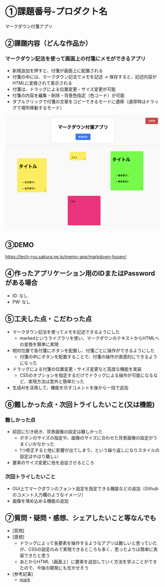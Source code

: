 # ①課題番号-プロダクト名

マークダウン付箋アプリ

## ②課題内容（どんな作品か）

### マークダウン記法を使って画面上の付箋にメモができるアプリ

- 新規追加を押すと、付箋が画面上に配置される
- 付箋の中には、マークダウン記法でメモを記述 → 保存すると、記述内容がHTMLに変換されて表示される
- 付箋は、ドラッグによる位置変更・サイズ変更が可能
- 付箋の内容を編集・削除・背景色指定（色コード）が可能
- ダブルクリックで付箋の文章をコピーできるモードに遷移（通常時はドラッグで場所移動するモード）

![動作イメージ](demo.png)

## ③DEMO

https://tech-ryu.sakura.ne.jp/memo-app/markdown-husen/

## ④作ったアプリケーション用のIDまたはPasswordがある場合

- ID: なし
- PW: なし

## ⑤工夫した点・こだわった点

- マークダウン記法を使ってメモを記述できるようにした
  - markedというライブラリを使い、マークダウンのテキストからHTMLへの変換を簡単に実現
- 相対位置で各付箋にボタンを配置し、付箋ごとに操作ができるようにした
  - 付箋の中にボタンを配置することで、付箋の操作が直感的にできるようになった
- ドラッグによる付箋の位置変更・サイズ変更など高度な機能を実装
  - CSSのオプションを指定するだけでドラッグによる操作が可能になるなど、実現方法は意外と簡単だった
- 生成AIを活用して、機能を示すコメントを後から一括で追加

## ⑥難しかった点・次回トライしたいこと(又は機能)

### 難しかった点

- 前回に引き続き、背景画像の設定は難しかった
  - ボタンのサイズの指定や、画像のサイズに合わせた背景画像の設定がうまくいかなかった
  - 1つ修正すると他に影響が出てしまう、という繰り返しになりスタイルの設定はやはり難しい
- 要素のサイズ変更に他を追従させるところ

### 次回トライしたいこと

- GUI上でマークダウンのフォント設定を指定できる機能などの追加（Githubのコメント入力欄のようなイメージ）
- 画像を埋め込める機能の追加
  
## ⑦質問・疑問・感想、シェアしたいこと等なんでも

- [質問]
- [感想]
  - ドラッグによって各要素を操作するようなアプリは難しいと思っていたが、CSSの設定のみで実現できるところも多く、思ったよりは簡単に実装できたと思う
  - あとからHTML（画面上）に要素を追加していく方法を学ぶことができたので、今後の開発にも生かせそう
- [参考記事]
  - [mark](https://github.com/markedjs/marked)